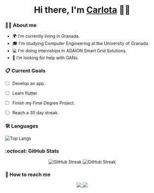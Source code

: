 <h1 align="center">Hi there, I'm <a href="https://www.blackcater.win/" target="_blank">Carlota</a> 🙋‍♀️


### 👩‍💻 About me
- 🌍 I'm currently living in Granada.
- 🎓 I'm studying Computer Engineering at the University of Granada.
- 💻 I'm doing internships in ADAION Smart Grid Solutions.
- 🤔 I’m looking for help with GANs.


### 📋 Current Goals
- [ ] Develop an app.
- [ ] Learn flutter.
- [ ] Finish my Final Degree Project.
- [ ] Reach a 30 day streak.


### 🛠️ Languages
![Top Langs](https://github-readme-stats.vercel.app/api/top-langs/?username=carlotiii30&layout=compact)


### :octocat: GitHub Stats
<p align="center">
  <img src="https://github-readme-stats.vercel.app/api?username=carlotiii30&show_icons=true&theme=dracula" alt="GitHub Streak" />
  <img src="https://github-readme-streak-stats.herokuapp.com/?user=carlotiii30&theme=dracula" alt="GitHub Streak"/>
</p>


### 🔄 How to reach me
<p align="center">
  <a href="https://www.linkedin.com/in/carlota-de-la-vega/" align="center">
    <img src="https://img.shields.io/badge/LinkedIn-0077B5?style=for-the-badge&logo=linkedin&logoColor=white"/>
  </a>
  <a href="https://t.me/carlotiii_30">
    <img src="https://img.shields.io/badge/Telegram-2CA5E0?style=for-the-badge&logo=telegram&logoColor=white"/>
  </a>
</p>
